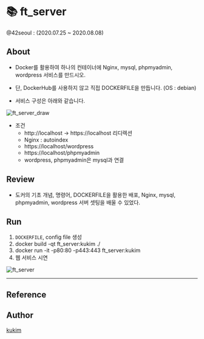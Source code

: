 # 📚 ft_server
@42seoul : (2020.07.25 ~ 2020.08.08)

## About
- Docker를 활용하여 하나의 컨테이너에 Nginx, mysql, phpmyadmin, wordpress 서비스를 만드시오.
- 단, DockerHub를 사용하지 않고 직접 DOCKERFILE을 만듭니다. (OS : debian)

- 서비스 구성은 아래와 같습니다.


![ft_server_draw](https://user-images.githubusercontent.com/57086195/104842929-67727a00-590b-11eb-9cea-200bd22d97af.png)


- 조건
	- http://localhost -> https://localhost 리디렉션
	- Nginx : autoindex
	- https://localhost/wordpress
	- https://localhost/phpmyadmin
	- wordpress, phpmyadmin은 mysql과 연결

## Review
- 도커의 기초 개념, 명령어, DOCKERFILE을 활용한 배포, Nginx, mysql, phpmyadmin, wordpress 서버 셋팅을 배울 수 있었다.

## Run
1. `DOCKERFILE`, config file 생성
2. docker build -qt ft_server:kukim ./
3. docker run -it -p80:80 -p443:443 ft_server:kukim
4. 웹 서비스 시연


![ft_server](https://user-images.githubusercontent.com/57086195/105128515-839e3300-5b26-11eb-8a83-a14b66f941f9.gif)

---

## Reference


## Author
[kukim](https://github.com/ku-kim)
